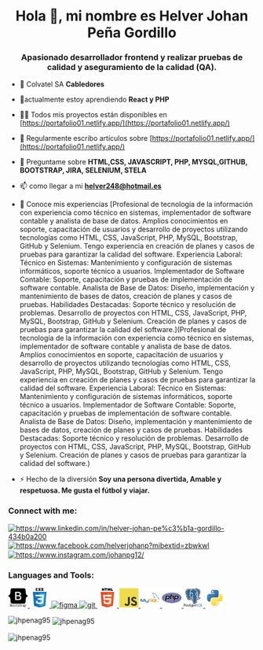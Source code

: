 <h1 align="center">Hola 👋, mi nombre es Helver Johan Peña Gordillo</h1>
<h3 align="center">Apasionado desarrollador frontend y realizar pruebas de calidad y aseguramiento de la calidad (QA).</h3>

- 🔭 Colvatel SA **Cabledores**

- 🌱actualmente estoy aprendiendo **React y PHP**

- 👨‍💻 Todos mis proyectos están disponibles en [https://portafolio01.netlify.app/](https://portafolio01.netlify.app/)

- 📝 Regularmente escribo artículos sobre [https://portafolio01.netlify.app/](https://portafolio01.netlify.app/)

- 💬 Preguntame sobre **HTML,CSS, JAVASCRIPT, PHP, MYSQL,GITHUB, BOOTSTRAP, JIRA, SELENIUM, STELA**

- 📫 como llegar a mi **helver248@hotmail.es**

- 📄 Conoce mis experiencias [Profesional de tecnología de la información con experiencia como técnico en sistemas, implementador de software contable y analista de base de datos. Amplios conocimientos en soporte, capacitación de usuarios y desarrollo de proyectos utilizando tecnologías como HTML, CSS, JavaScript, PHP, MySQL, Bootstrap, GitHub y Selenium. Tengo experiencia en creación de planes y casos de pruebas para garantizar la calidad del software. Experiencia Laboral: Técnico en Sistemas: Mantenimiento y configuración de sistemas informáticos, soporte técnico a usuarios. Implementador de Software Contable: Soporte, capacitación y pruebas de implementación de software contable. Analista de Base de Datos: Diseño, implementación y mantenimiento de bases de datos, creación de planes y casos de pruebas. Habilidades Destacadas: Soporte técnico y resolución de problemas. Desarrollo de proyectos con HTML, CSS, JavaScript, PHP, MySQL, Bootstrap, GitHub y Selenium. Creación de planes y casos de pruebas para garantizar la calidad del software.](Profesional de tecnología de la información con experiencia como técnico en sistemas, implementador de software contable y analista de base de datos. Amplios conocimientos en soporte, capacitación de usuarios y desarrollo de proyectos utilizando tecnologías como HTML, CSS, JavaScript, PHP, MySQL, Bootstrap, GitHub y Selenium. Tengo experiencia en creación de planes y casos de pruebas para garantizar la calidad del software. Experiencia Laboral: Técnico en Sistemas: Mantenimiento y configuración de sistemas informáticos, soporte técnico a usuarios. Implementador de Software Contable: Soporte, capacitación y pruebas de implementación de software contable. Analista de Base de Datos: Diseño, implementación y mantenimiento de bases de datos, creación de planes y casos de pruebas. Habilidades Destacadas: Soporte técnico y resolución de problemas. Desarrollo de proyectos con HTML, CSS, JavaScript, PHP, MySQL, Bootstrap, GitHub y Selenium. Creación de planes y casos de pruebas para garantizar la calidad del software.)

- ⚡ Hecho de la diversión **Soy una persona divertida, Amable y respetuosa. Me gusta el fútbol y viajar.**

<h3 align="left">Connect with me:</h3>
<p align="left">
<a href="https://linkedin.com/in/https://www.linkedin.com/in/helver-johan-pe%c3%b1a-gordillo-434b0a200" target="blank"><img align="center" src="https://raw.githubusercontent.com/rahuldkjain/github-profile-readme-generator/master/src/images/icons/Social/linked-in-alt.svg" alt="https://www.linkedin.com/in/helver-johan-pe%c3%b1a-gordillo-434b0a200" height="30" width="40" /></a>
<a href="https://fb.com/https://www.facebook.com/helverjohanp?mibextid=zbwkwl" target="blank"><img align="center" src="https://raw.githubusercontent.com/rahuldkjain/github-profile-readme-generator/master/src/images/icons/Social/facebook.svg" alt="https://www.facebook.com/helverjohanp?mibextid=zbwkwl" height="30" width="40" /></a>
<a href="https://instagram.com/https://www.instagram.com/johanpg12/" target="blank"><img align="center" src="https://raw.githubusercontent.com/rahuldkjain/github-profile-readme-generator/master/src/images/icons/Social/instagram.svg" alt="https://www.instagram.com/johanpg12/" height="30" width="40" /></a>
</p>

<h3 align="left">Languages and Tools:</h3>
<p align="left"> <a href="https://getbootstrap.com" target="_blank" rel="noreferrer"> <img src="https://raw.githubusercontent.com/devicons/devicon/master/icons/bootstrap/bootstrap-plain-wordmark.svg" alt="bootstrap" width="40" height="40"/> </a> <a href="https://www.w3schools.com/css/" target="_blank" rel="noreferrer"> <img src="https://raw.githubusercontent.com/devicons/devicon/master/icons/css3/css3-original-wordmark.svg" alt="css3" width="40" height="40"/> </a> <a href="https://www.figma.com/" target="_blank" rel="noreferrer"> <img src="https://www.vectorlogo.zone/logos/figma/figma-icon.svg" alt="figma" width="40" height="40"/> </a> <a href="https://git-scm.com/" target="_blank" rel="noreferrer"> <img src="https://www.vectorlogo.zone/logos/git-scm/git-scm-icon.svg" alt="git" width="40" height="40"/> </a> <a href="https://www.w3.org/html/" target="_blank" rel="noreferrer"> <img src="https://raw.githubusercontent.com/devicons/devicon/master/icons/html5/html5-original-wordmark.svg" alt="html5" width="40" height="40"/> </a> <a href="https://developer.mozilla.org/en-US/docs/Web/JavaScript" target="_blank" rel="noreferrer"> <img src="https://raw.githubusercontent.com/devicons/devicon/master/icons/javascript/javascript-original.svg" alt="javascript" width="40" height="40"/> </a> <a href="https://www.mysql.com/" target="_blank" rel="noreferrer"> <img src="https://raw.githubusercontent.com/devicons/devicon/master/icons/mysql/mysql-original-wordmark.svg" alt="mysql" width="40" height="40"/> </a> <a href="https://www.php.net" target="_blank" rel="noreferrer"> <img src="https://raw.githubusercontent.com/devicons/devicon/master/icons/php/php-original.svg" alt="php" width="40" height="40"/> </a> <a href="https://www.postgresql.org" target="_blank" rel="noreferrer"> <img src="https://raw.githubusercontent.com/devicons/devicon/master/icons/postgresql/postgresql-original-wordmark.svg" alt="postgresql" width="40" height="40"/> </a> <a href="https://www.python.org" target="_blank" rel="noreferrer"> <img src="https://raw.githubusercontent.com/devicons/devicon/master/icons/python/python-original.svg" alt="python" width="40" height="40"/> </a> </p>

<p><img align="left" src="https://github-readme-stats.vercel.app/api/top-langs?username=jhpenag95&show_icons=true&locale=en&layout=compact" alt="jhpenag95" /></p>

<p>&nbsp;<img align="center" src="https://github-readme-stats.vercel.app/api?username=jhpenag95&show_icons=true&locale=en" alt="jhpenag95" /></p>

<p><img align="center" src="https://github-readme-streak-stats.herokuapp.com/?user=jhpenag95&" alt="jhpenag95" /></p>
